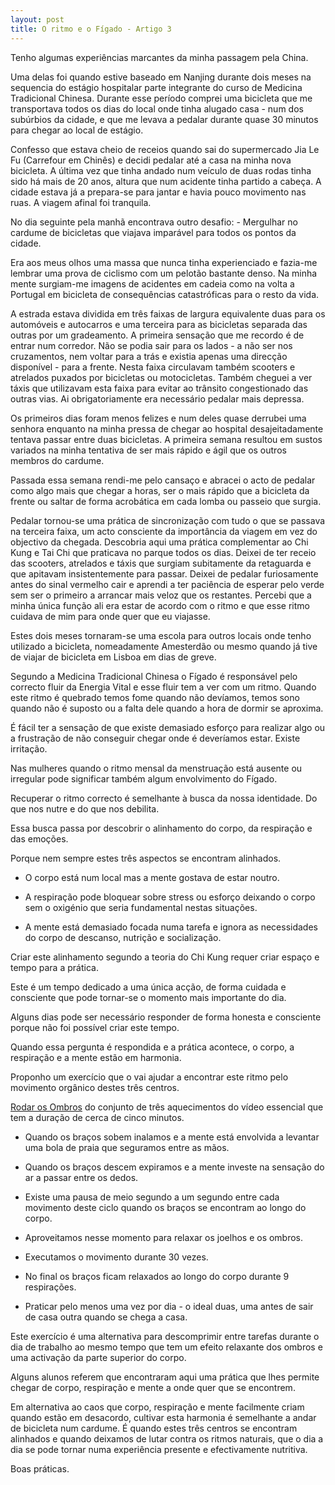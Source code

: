 ```yaml
---
layout: post
title: O ritmo e o Fígado - Artigo 3
--- 
```

Tenho algumas experiências marcantes da minha passagem pela China.

Uma delas foi quando estive baseado em Nanjing durante dois meses na sequencia do estágio hospitalar parte integrante do curso de Medicina Tradicional Chinesa. Durante esse período comprei uma bicicleta que me transportava todos os dias do local onde tinha alugado casa - num dos subúrbios da cidade, e que me levava a pedalar durante quase 30 minutos para chegar ao local de estágio.

Confesso que estava cheio de receios quando sai do supermercado Jia Le Fu (Carrefour em Chinês) e decidi pedalar até a casa na minha nova bicicleta. A última vez que tinha andado num veículo de duas rodas tinha sido há mais de 20 anos, altura que num acidente tinha partido a cabeça. A cidade estava já a prepara-se para jantar e havia pouco movimento nas ruas. A viagem afinal foi tranquila. 

No dia seguinte pela manhã encontrava outro desafio: - Mergulhar no cardume de bicicletas que viajava imparável para todos os pontos da cidade. 

Era aos meus olhos uma massa que nunca tinha experienciado e fazia-me lembrar uma prova de ciclismo com um pelotão bastante denso. Na minha mente surgiam-me imagens de acidentes em cadeia como na volta a Portugal em bicicleta de consequências catastróficas para o resto da vida.

A estrada estava dividida em três faixas de largura equivalente duas para os automóveis e autocarros e uma terceira para as bicicletas separada das outras por um gradeamento. A primeira sensação que me recordo é de entrar num corredor. Não se podia sair para os lados - a não ser nos cruzamentos, nem voltar para a trás e existia apenas uma direcção disponível - para a frente. Nesta faixa circulavam também scooters e atrelados puxados por bicicletas ou motocicletas. Também cheguei a ver táxis que utilizavam esta faixa para evitar ao trânsito congestionado das outras vias. Ai obrigatoriamente era necessário pedalar mais depressa.  

Os primeiros dias foram menos felizes e num deles quase derrubei uma senhora enquanto na minha pressa de chegar ao hospital desajeitadamente tentava passar entre duas bicicletas. A primeira semana resultou em sustos variados na minha tentativa de ser mais rápido e ágil que os outros membros do cardume.

Passada essa semana rendi-me pelo cansaço e abracei o acto de pedalar como algo mais que chegar a horas, ser o mais rápido que a bicicleta da frente ou saltar de forma acrobática em cada lomba ou passeio que surgia. 

Pedalar tornou-se uma prática de sincronização com tudo o que se passava na terceira faixa, um acto consciente da importância da viagem em vez do objectivo da chegada. Descobria aqui uma prática complementar ao Chi Kung e Tai Chi que praticava no parque todos os dias. Deixei de ter receio das scooters, atrelados e táxis que surgiam subitamente da retaguarda e que apitavam insistentemente para passar. Deixei de pedalar furiosamente antes do sinal vermelho cair e aprendi a ter paciência de esperar pelo verde sem ser o primeiro a arrancar mais veloz que os restantes. Percebi que a minha única função ali era estar de acordo com o ritmo e que esse ritmo cuidava de mim para onde quer que eu viajasse. 

Estes dois meses tornaram-se uma escola para outros locais onde tenho utilizado a bicicleta, nomeadamente Amesterdão ou mesmo quando já tive de viajar de bicicleta em Lisboa em dias de greve. 

Segundo a Medicina Tradicional Chinesa o Fígado é responsável pelo correcto fluir da Energia Vital e esse fluir tem a ver com um ritmo. Quando este ritmo é quebrado temos fome quando não devíamos, temos sono quando não é suposto ou a falta dele quando a hora de dormir se aproxima. 

É fácil ter a sensação de que existe demasiado esforço para realizar algo ou a frustração de não conseguir chegar onde é deveríamos estar. Existe irritação.

Nas mulheres quando o ritmo mensal da menstruação está ausente ou irregular pode significar também algum envolvimento do Fígado. 

Recuperar o ritmo correcto é semelhante à busca da nossa identidade. Do que nos nutre e do que nos debilita. 

Essa busca passa por descobrir o alinhamento do corpo, da respiração e das emoções. 

Porque nem sempre estes três aspectos se encontram alinhados.

+ O corpo está num local mas a mente gostava de estar noutro. 

+ A respiração pode bloquear sobre stress ou esforço deixando o corpo sem o oxigénio que seria fundamental nestas situações.

+ A mente está demasiado focada numa tarefa e ignora as necessidades do corpo de descanso, nutrição e socialização. 

Criar este alinhamento segundo a teoria do Chi Kung requer criar espaço e tempo para a prática.

Este é um tempo dedicado a uma única acção, de forma cuidada e consciente que pode tornar-se o momento mais importante do dia. 

Alguns dias pode ser necessário responder de forma honesta e consciente porque não foi possível criar este tempo. 

Quando essa pergunta é respondida e a prática acontece, o corpo, a respiração e a mente estão em harmonia. 

Proponho um exercício que o vai ajudar a encontrar este ritmo pelo movimento orgânico destes três centros. 

[Rodar os Ombros](https://vimeo.com/60335737#t=6m53s) do conjunto de três aquecimentos do vídeo essencial que tem a duração de cerca de cinco minutos.

+ Quando os braços sobem inalamos e a mente está envolvida a levantar uma bola de praia que seguramos entre as mãos. 

+ Quando os braços descem expiramos e a mente investe na sensação do ar a passar entre os dedos.

+ Existe uma pausa de meio segundo a um segundo entre cada movimento deste ciclo quando os braços se encontram ao longo do corpo. 

+ Aproveitamos nesse momento para relaxar os joelhos e os ombros. 

+ Executamos o movimento durante 30 vezes.

+ No final os braços ficam relaxados ao longo do corpo durante 9 respirações. 

+ Praticar pelo menos uma vez por dia - o ideal duas, uma antes de sair de casa outra quando se chega a casa. 

Este exercício é uma alternativa para descomprimir entre tarefas durante o dia de trabalho ao mesmo tempo que tem um efeito relaxante dos ombros e uma activação da parte superior do corpo.

Alguns alunos referem que encontraram aqui uma prática que lhes permite chegar de corpo, respiração e mente a onde quer que se encontrem.

Em alternativa ao caos que corpo, respiração e mente facilmente criam quando estão em desacordo, cultivar esta harmonia é semelhante a andar de bicicleta num cardume. É quando estes três centros se encontram alinhados e quando deixamos de lutar contra os ritmos naturais, que o dia a dia se pode tornar numa experiência presente e efectivamente nutritiva.

Boas práticas. 
